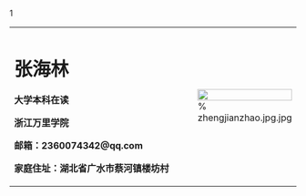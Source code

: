 1<table border="0">
  <tr>
    <td width="75%">
      <h1>张海林</h1>
      <p><b>大学本科在读</b></p>
      <p><b>浙江万里学院</b></p>
      <p><b>邮箱：2360074342@qq.com</b></p>
      <p><b>家庭住址：湖北省广水市蔡河镇楼坊村</b></p>
    </td>
    <td width="25%">
      <img src="/zhengjianzhao.jpg" width="100%">      % zhengjianzhao.jpg.jpg
    </td>
  </tr>
</table>
